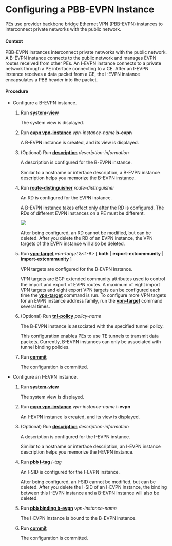 Configuring a PBB-EVPN Instance
===============================

PEs use provider backbone bridge Ethernet VPN (PBB-EVPN) instances to interconnect private networks with the public network.

#### Context

PBB-EVPN instances interconnect private networks with the public network. A B-EVPN instance connects to the public network and manages EVPN routes received from other PEs. An I-EVPN instance connects to a private network through a PE interface connecting to a CE. After an I-EVPN instance receives a data packet from a CE, the I-EVPN instance encapsulates a PBB header into the packet.


#### Procedure

* Configure a B-EVPN instance.
  1. Run [**system-view**](cmdqueryname=system-view)
     
     
     
     The system view is displayed.
  2. Run [**evpn vpn-instance**](cmdqueryname=evpn+vpn-instance) *vpn-instance-name* **b-evpn**
     
     
     
     A B-EVPN instance is created, and its view is displayed.
  3. (Optional) Run [**description**](cmdqueryname=description) *description-information*
     
     
     
     A description is configured for the B-EVPN instance.
     
     
     
     Similar to a hostname or interface description, a B-EVPN instance description helps you memorize the B-EVPN instance.
  4. Run [**route-distinguisher**](cmdqueryname=route-distinguisher) *route-distinguisher*
     
     
     
     An RD is configured for the EVPN instance.
     
     
     
     A B-EVPN instance takes effect only after the RD is configured. The RDs of different EVPN instances on a PE must be different.
     
     ![](../../../../public_sys-resources/note_3.0-en-us.png) 
     
     After being configured, an RD cannot be modified, but can be deleted. After you delete the RD of an EVPN instance, the VPN targets of the EVPN instance will also be deleted.
  5. Run [**vpn-target**](cmdqueryname=vpn-target) *vpn-target* &<1-8> [ **both** | **export-extcommunity** | **import-extcommunity** ]
     
     
     
     VPN targets are configured for the B-EVPN instance.
     
     
     
     VPN targets are BGP extended community attributes used to control the import and export of EVPN routes. A maximum of eight import VPN targets and eight export VPN targets can be configured each time the [**vpn-target**](cmdqueryname=vpn-target) command is run. To configure more VPN targets for an EVPN instance address family, run the [**vpn-target**](cmdqueryname=vpn-target) command several times.
  6. (Optional) Run [**tnl-policy**](cmdqueryname=tnl-policy) *policy-name*
     
     
     
     The B-EVPN instance is associated with the specified tunnel policy.
     
     
     
     This configuration enables PEs to use TE tunnels to transmit data packets. Currently, B-EVPN instances can only be associated with tunnel binding policies.
  7. Run [**commit**](cmdqueryname=commit)
     
     
     
     The configuration is committed.
* Configure an I-EVPN instance.
  1. Run [**system-view**](cmdqueryname=system-view)
     
     
     
     The system view is displayed.
  2. Run [**evpn vpn-instance**](cmdqueryname=evpn+vpn-instance) *vpn-instance-name* **i-evpn**
     
     
     
     An I-EVPN instance is created, and its view is displayed.
  3. (Optional) Run [**description**](cmdqueryname=description) *description-information*
     
     
     
     A description is configured for the I-EVPN instance.
     
     
     
     Similar to a hostname or interface description, an I-EVPN instance description helps you memorize the I-EVPN instance.
  4. Run [**pbb i-tag**](cmdqueryname=pbb+i-tag) *i-tag*
     
     
     
     An I-SID is configured for the I-EVPN instance.
     
     
     
     After being configured, an I-SID cannot be modified, but can be deleted. After you delete the I-SID of an I-EVPN instance, the binding between this I-EVPN instance and a B-EVPN instance will also be deleted.
  5. Run [**pbb binding b-evpn**](cmdqueryname=pbb+binding+b-evpn) *vpn-instance-name*
     
     
     
     The I-EVPN instance is bound to the B-EVPN instance.
  6. Run [**commit**](cmdqueryname=commit)
     
     
     
     The configuration is committed.